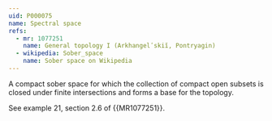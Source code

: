 ```yaml
---
uid: P000075
name: Spectral space
refs:
  - mr: 1077251
    name: General topology I (Arkhangelʹskiĭ, Pontryagin)
  - wikipedia: Sober_space
    name: Sober space on Wikipedia
---
```

A compact sober space for which the collection of compact open subsets is
closed under finite intersections and forms a base for the topology.

See example 21, section 2.6 of {{MR1077251}}.
